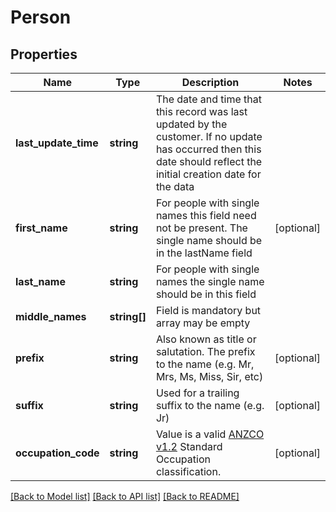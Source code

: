 # Person

## Properties
Name | Type | Description | Notes
------------ | ------------- | ------------- | -------------
**last_update_time** | **string** | The date and time that this record was last updated by the customer.  If no update has occurred then this date should reflect the initial creation date for the data | 
**first_name** | **string** | For people with single names this field need not be present.  The single name should be in the lastName field | [optional] 
**last_name** | **string** | For people with single names the single name should be in this field | 
**middle_names** | **string[]** | Field is mandatory but array may be empty | 
**prefix** | **string** | Also known as title or salutation.  The prefix to the name (e.g. Mr, Mrs, Ms, Miss, Sir, etc) | [optional] 
**suffix** | **string** | Used for a trailing suffix to the name (e.g. Jr) | [optional] 
**occupation_code** | **string** | Value is a valid [ANZCO v1.2](http://www.abs.gov.au/ANZSCO) Standard Occupation classification. | [optional] 

[[Back to Model list]](../README.md#documentation-for-models) [[Back to API list]](../README.md#documentation-for-api-endpoints) [[Back to README]](../README.md)

